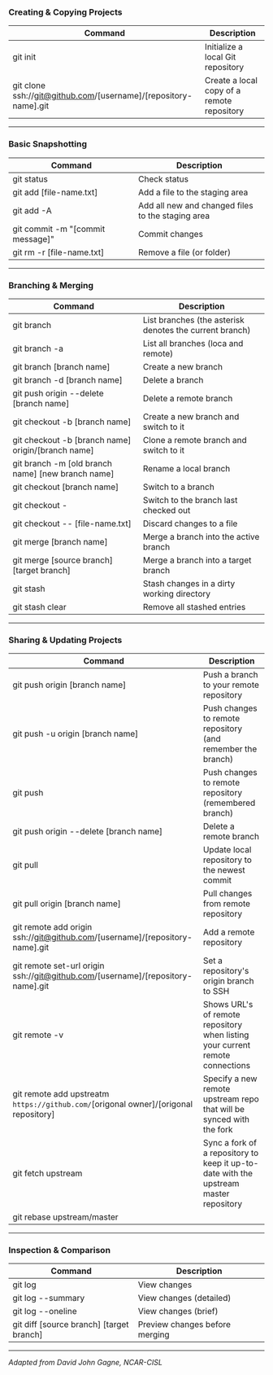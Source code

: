 ### Creating & Copying Projects
| Command <img width=500/> |  Description <img width=500/>  |  
|----------|-------------|
| git init |  Initialize a local Git repository |
| git clone ssh://git@github.com/[username]/[repository-name].git |    Create a local copy of a remote repository   |  

_____________
### Basic Snapshotting

| Command <img width=500/>  |      Description  <img width=500/>    |  
|----------|-------------|
| git status | Check status |
| git add [file-name.txt] | Add a file to the staging area | 
| git add -A | Add all new and changed files to the staging area | 
| git commit -m "[commit message]" | Commit changes | 
| git rm -r [file-name.txt] | Remove a file (or folder) | 

____________
### Branching & Merging

| Command  <img width=500/> |      Description   <img width=500/>   |  
|----------|-------------|
| git branch | List branches (the asterisk denotes the current branch) | 
| git branch -a | List all branches (loca and remote) | 
| git branch [branch name] | Create a new branch |
| git branch -d [branch name] | Delete a branch | 
| git push origin --delete [branch name] | Delete a remote branch | 
| git checkout -b [branch name] | Create a new branch and switch to it | 
| git checkout -b [branch name] origin/[branch name] | Clone a remote branch and switch to it | 
| git branch -m [old branch name] [new branch name] | Rename a local branch | 
| git checkout [branch name] | Switch to a branch | 
| git checkout - | Switch to the branch last checked out | 
| git checkout -- [file-name.txt] | Discard changes to a file | 
| git merge [branch name] | Merge a branch into the active branch | 
| git merge [source branch] [target branch] | Merge a branch into a target branch | 
| git stash | Stash changes in a dirty working directory | 
| git stash clear | Remove all stashed entries | 

_______________
### Sharing & Updating Projects
| Command  <img width=500/> |      Description  <img width=500/>    |  
|----------|-------------|
| git push origin [branch name] | Push a branch to your remote repository | 
| git push -u origin [branch name] | Push changes to remote repository (and remember the branch) | 
| git push | Push changes to remote repository (remembered branch) | 
| git push origin --delete [branch name] | Delete a remote branch |
| git pull | Update local repository to the newest commit |
| git pull origin [branch name] | Pull changes from remote repository | 
| git remote add origin ssh://git@github.com/[username]/[repository-name].git | Add a remote repository | 
| git remote set-url origin ssh://git@github.com/[username]/[repository-name].git | Set a repository's origin branch to SSH | 
| git remote -v | Shows URL's of remote repository when listing your current remote connections | 
| git remote add upstreatm `https://github.com/`[origonal owner]/[origonal repository] | Specify a new remote upstream repo that will be synced with the fork | 
| git fetch upstream | Sync a fork of a repository to keep it up-to-date with the upstream master repository | 
| git rebase upstream/master | | Rewrite master to add any commits that are not already in upstream/master |

________________
### Inspection & Comparison
| Command  <img width=500/> |      Description  <img width=500/>    |  
|----------|-------------|
| git log | View changes | 
| git log --summary | View changes (detailed) | 
| git log --oneline | View changes (brief) | 
| git diff [source branch] [target branch] | Preview changes before merging | 


____________
*Adapted from David John Gagne, NCAR-CISL*


